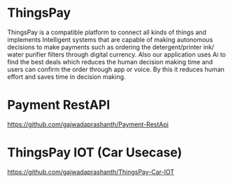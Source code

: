 # ThingsPay

ThingsPay is a compatible platform to connect all kinds of things and implements Intelligent systems that are capable of making autonomous decisions to make payments such as ordering the detergent/printer ink/ water purifier filters through digital currency. Also our application uses Ai to find the best deals which reduces the human decision making time and users can confirm the order through app or voice. By this it reduces human effort and saves time in decision making.

# Payment RestAPI
https://github.com/gajwadaprashanth/Payment-RestApi

# ThingsPay IOT (Car Usecase)
https://github.com/gajwadaprashanth/ThingsPay-Car-IOT
